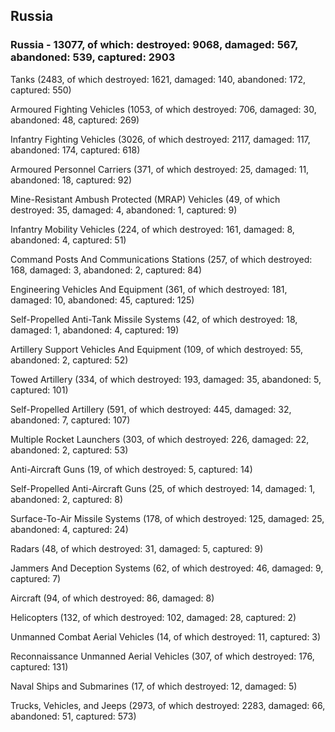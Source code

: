 
 
 ## Russia
 
 ### Russia - 13077, of which: destroyed: 9068, damaged: 567, abandoned: 539, captured: 2903

 

 

 Tanks (2483, of which destroyed: 1621, damaged: 140, abandoned: 172, captured: 550)

 Armoured Fighting Vehicles (1053, of which destroyed: 706, damaged: 30, abandoned: 48, captured: 269)

 Infantry Fighting Vehicles (3026, of which destroyed: 2117, damaged: 117, abandoned: 174, captured: 618)

 Armoured Personnel Carriers (371, of which destroyed: 25, damaged: 11, abandoned: 18, captured: 92)

 Mine-Resistant Ambush Protected (MRAP) Vehicles (49, of which destroyed: 35, damaged: 4, abandoned: 1, captured: 9)

 Infantry Mobility Vehicles (224, of which destroyed: 161, damaged: 8, abandoned: 4, captured: 51)

 Command Posts And Communications Stations (257, of which destroyed: 168, damaged: 3, abandoned: 2, captured: 84)

 Engineering Vehicles And Equipment (361, of which destroyed: 181, damaged: 10, abandoned: 45, captured: 125)

 Self-Propelled Anti-Tank Missile Systems (42, of which destroyed: 18, damaged: 1, abandoned: 4, captured: 19)

 Artillery Support Vehicles And Equipment (109, of which destroyed: 55, abandoned: 2, captured: 52)

 Towed Artillery (334, of which destroyed: 193, damaged: 35, abandoned: 5, captured: 101)

 Self-Propelled Artillery (591, of which destroyed: 445, damaged: 32, abandoned: 7, captured: 107)

 Multiple Rocket Launchers (303, of which destroyed: 226, damaged: 22, abandoned: 2, captured: 53)

 Anti-Aircraft Guns (19, of which destroyed: 5, captured: 14)

 Self-Propelled Anti-Aircraft Guns (25, of which destroyed: 14, damaged: 1, abandoned: 2, captured: 8)

 Surface-To-Air Missile Systems (178, of which destroyed: 125, damaged: 25, abandoned: 4, captured: 24)

 Radars (48, of which destroyed: 31, damaged: 5, captured: 9)

 Jammers And Deception Systems (62, of which destroyed: 46, damaged: 9, captured: 7)

 Aircraft (94, of which destroyed: 86, damaged: 8)

 Helicopters (132, of which destroyed: 102, damaged: 28, captured: 2)

 Unmanned Combat Aerial Vehicles (14, of which destroyed: 11, captured: 3)

 Reconnaissance Unmanned Aerial Vehicles (307, of which destroyed: 176, captured: 131)

 Naval Ships and Submarines (17, of which destroyed: 12, damaged: 5)

 Trucks, Vehicles, and Jeeps (2973, of which destroyed: 2283, damaged: 66, abandoned: 51, captured: 573)

